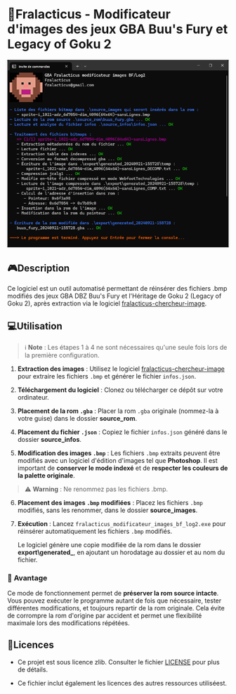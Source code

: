 # 🐒Fralacticus - Modificateur d'images des jeux GBA Buu's Fury et Legacy of Goku 2

![image-20240921160109612](assets_README/image-20240921160109612.png)

## 🎮Description

Ce logiciel est un outil automatisé permettant de réinsérer des fichiers .bmp modifiés des jeux GBA DBZ Buu's Fury et l'Héritage de Goku 2 (Legacy of Goku 2), après extraction via le logiciel [fralacticus-chercheur-image](https://github.com/Fralacticus/fralacticus-chercheur-image). 

## 💻Utilisation

> ℹ️ **Note** : Les étapes 1 à 4 ne sont nécessaires qu'une seule fois lors de la première configuration.

1. **Extraction des images** : Utilisez le logiciel [fralacticus-chercheur-image](https://github.com/Fralacticus/fralacticus-chercheur-image) pour extraire les fichiers `.bmp` et générer le fichier `infos.json`. 

2. **Téléchargement du logiciel** : Clonez ou télécharger ce dépôt sur votre ordinateur.

3. **Placement de la rom `.gba`** : Placer la rom `.gba`  originale (nommez-la à votre guise) dans le dossier **source_rom**. 

4. **Placement du fichier `.json`** : Copiez le fichier `infos.json` généré dans le dossier **source_infos**.

5. **Modification des images `.bmp`** : Les fichiers `.bmp` extraits peuvent être modifiés avec un logiciel d'édition d'images tel que **Photoshop**. Il est important de **conserver le mode indexé** et de **respecter les couleurs de la palette originale**.   
> ⚠️ **Warning** : Ne renommez pas les fichiers .bmp.

6. **Placement des images `.bmp` modifiées** : Placez les fichiers `.bmp` modifiés, sans les renommer, dans le dossier **source_images**.

7. **Exécution** : Lancez `fralacticus_modificateur_images_bf_log2.exe` pour réinsérer automatiquement les fichiers `.bmp` modifiés.

   Le logiciel génère une copie modifiée de la rom dans le dossier **export\generated_**, en ajoutant un horodatage au dossier et au nom du fichier.

### 🧠 **Avantage**
Ce mode de fonctionnement permet de **préserver la rom source intacte**. Vous pouvez exécuter le programme autant de fois que nécessaire, tester différentes modifications, et toujours repartir de la rom originale. Cela évite de corrompre la rom d'origine par accident et permet une flexibilité maximale lors des modifications répétées.

## 📜Licences

- Ce projet est sous licence zlib. Consulter le fichier [LICENSE](LICENSE.md) pour plus de détails.

- Ce fichier inclut également les licences des autres ressources utiliséest.

  

